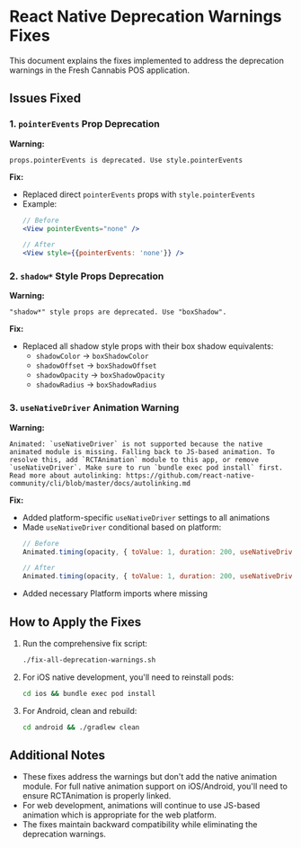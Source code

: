 # React Native Deprecation Warnings Fixes

This document explains the fixes implemented to address the deprecation warnings in the Fresh Cannabis POS application.

## Issues Fixed

### 1. `pointerEvents` Prop Deprecation

**Warning:**
```
props.pointerEvents is deprecated. Use style.pointerEvents
```

**Fix:**
- Replaced direct `pointerEvents` props with `style.pointerEvents`
- Example:
  ```jsx
  // Before
  <View pointerEvents="none" />
  
  // After
  <View style={{pointerEvents: 'none'}} />
  ```

### 2. `shadow*` Style Props Deprecation

**Warning:**
```
"shadow*" style props are deprecated. Use "boxShadow".
```

**Fix:**
- Replaced all shadow style props with their box shadow equivalents:
  - `shadowColor` → `boxShadowColor`
  - `shadowOffset` → `boxShadowOffset`
  - `shadowOpacity` → `boxShadowOpacity`
  - `shadowRadius` → `boxShadowRadius`

### 3. `useNativeDriver` Animation Warning

**Warning:**
```
Animated: `useNativeDriver` is not supported because the native animated module is missing. Falling back to JS-based animation. To resolve this, add `RCTAnimation` module to this app, or remove `useNativeDriver`. Make sure to run `bundle exec pod install` first. Read more about autolinking: https://github.com/react-native-community/cli/blob/master/docs/autolinking.md
```

**Fix:**
- Added platform-specific `useNativeDriver` settings to all animations
- Made `useNativeDriver` conditional based on platform:
  ```jsx
  // Before
  Animated.timing(opacity, { toValue: 1, duration: 200, useNativeDriver: true })
  
  // After
  Animated.timing(opacity, { toValue: 1, duration: 200, useNativeDriver: Platform.OS !== 'web' })
  ```
- Added necessary Platform imports where missing

## How to Apply the Fixes

1. Run the comprehensive fix script:
   ```bash
   ./fix-all-deprecation-warnings.sh
   ```

2. For iOS native development, you'll need to reinstall pods:
   ```bash
   cd ios && bundle exec pod install
   ```

3. For Android, clean and rebuild:
   ```bash
   cd android && ./gradlew clean
   ```

## Additional Notes

- These fixes address the warnings but don't add the native animation module. For full native animation support on iOS/Android, you'll need to ensure RCTAnimation is properly linked.
- For web development, animations will continue to use JS-based animation which is appropriate for the web platform.
- The fixes maintain backward compatibility while eliminating the deprecation warnings.